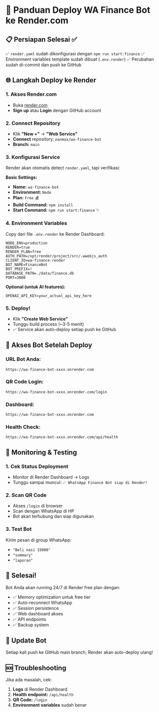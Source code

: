 # 🚀 Panduan Deploy WA Finance Bot ke Render.com

## 📋 Persiapan Selesai ✅

✅ `render.yaml` sudah dikonfigurasi dengan `npm run start:finance`
✅ Environment variables template sudah dibuat (`.env.render`)
✅ Perubahan sudah di-commit dan push ke GitHub

## 🌐 Langkah Deploy ke Render

### 1. Akses Render.com
- Buka [render.com](https://render.com)
- **Sign up** atau **Login** dengan GitHub account

### 2. Connect Repository
- Klik **"New +"** → **"Web Service"**
- **Connect** repository: `nanmax/wa-finance-bot`
- **Branch:** `main`

### 3. Konfigurasi Service
Render akan otomatis detect `render.yaml`, tapi verifikasi:

**Basic Settings:**
- **Name:** `wa-finance-bot` 
- **Environment:** `Node`
- **Plan:** `Free` 💰
- **Build Command:** `npm install`
- **Start Command:** `npm run start:finance` ✨

### 4. Environment Variables
Copy dari file `.env.render` ke Render Dashboard:

```
NODE_ENV=production
RENDER=true
RENDER_PLAN=free
AUTH_PATH=/opt/render/project/src/.wwebjs_auth
CLIENT_ID=wa-finance-render
BOT_NAME=FinanceBot
BOT_PREFIX=!
DATABASE_PATH=./data/finance.db
PORT=3000
```

**Optional (untuk AI features):**
```
OPENAI_API_KEY=your_actual_api_key_here
```

### 5. Deploy! 
- Klik **"Create Web Service"**
- Tunggu build process (~3-5 menit)
- ✅ Service akan auto-deploy setiap push ke GitHub

## 📱 Akses Bot Setelah Deploy

### URL Bot Anda:
```
https://wa-finance-bot-xxxx.onrender.com
```

### QR Code Login:
```
https://wa-finance-bot-xxxx.onrender.com/login
```

### Dashboard:
```
https://wa-finance-bot-xxxx.onrender.com
```

### Health Check:
```
https://wa-finance-bot-xxxx.onrender.com/api/health
```

## 🔧 Monitoring & Testing

### 1. Cek Status Deployment
- Monitor di Render Dashboard → Logs
- Tunggu sampai muncul: `✅ WhatsApp Finance Bot siap di Render!`

### 2. Scan QR Code
- Akses `/login` di browser
- Scan dengan WhatsApp di HP
- Bot akan terhubung dan siap digunakan

### 3. Test Bot
Kirim pesan di group WhatsApp:
- `"Beli nasi 15000"`
- `"summary"`
- `"laporan"`

## 🎉 Selesai!

Bot Anda akan running 24/7 di Render free plan dengan:
- ✅ Memory optimization untuk free tier
- ✅ Auto-reconnect WhatsApp
- ✅ Session persistence
- ✅ Web dashboard akses
- ✅ API endpoints
- ✅ Backup system

## 🔄 Update Bot
Setiap kali push ke GitHub main branch, Render akan auto-deploy ulang!

## 🆘 Troubleshooting
Jika ada masalah, cek:
1. **Logs** di Render Dashboard
2. **Health endpoint:** `/api/health`
3. **QR Code:** `/login`
4. **Environment variables** sudah benar